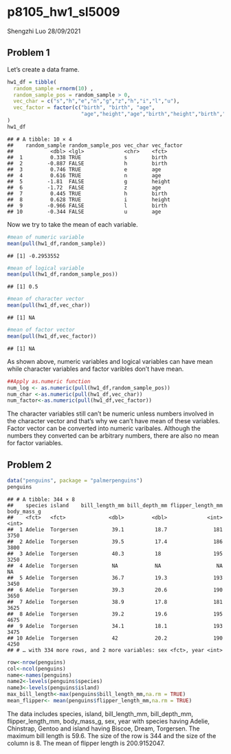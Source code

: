 p8105\_hw1\_sl5009
================
Shengzhi Luo
28/09/2021

## Problem 1

Let’s create a data frame.

``` r
hw1_df = tibble(
  random_sample =rnorm(10) ,
  random_sample_pos = random_sample > 0,
  vec_char = c("s","h","e","n","g","z","h","i","l","u"),
  vec_factor = factor(c("birth", "birth", "age",
                        "age","height","age","birth","height","birth","age"))
)
hw1_df
```

    ## # A tibble: 10 × 4
    ##    random_sample random_sample_pos vec_char vec_factor
    ##            <dbl> <lgl>             <chr>    <fct>     
    ##  1         0.338 TRUE              s        birth     
    ##  2        -0.887 FALSE             h        birth     
    ##  3         0.746 TRUE              e        age       
    ##  4         0.616 TRUE              n        age       
    ##  5        -1.81  FALSE             g        height    
    ##  6        -1.72  FALSE             z        age       
    ##  7         0.445 TRUE              h        birth     
    ##  8         0.628 TRUE              i        height    
    ##  9        -0.966 FALSE             l        birth     
    ## 10        -0.344 FALSE             u        age

Now we try to take the mean of each variable.

``` r
#mean of numeric variable
mean(pull(hw1_df,random_sample))
```

    ## [1] -0.2953552

``` r
#mean of logical variable
mean(pull(hw1_df,random_sample_pos))
```

    ## [1] 0.5

``` r
#mean of character vector
mean(pull(hw1_df,vec_char))
```

    ## [1] NA

``` r
#mean of factor vector
mean(pull(hw1_df,vec_factor))
```

    ## [1] NA

As shown above, numeric variables and logical variables can have mean
while character variables and factor varibles don’t have mean.

``` r
##Apply as.numeric function
num_log <- as.numeric(pull(hw1_df,random_sample_pos))
num_char <-as.numeric(pull(hw1_df,vec_char))
num_factor<-as.numeric(pull(hw1_df,vec_factor))
```

The character variables still can’t be numeric unless numbers involved
in the character vector and that’s why we can’t have mean of these
variables. Factor vector can be converted into numeric varibales.
Although the numbers they converted can be arbitrary numbers, there are
also no mean for factor variables.

## Problem 2

``` r
data("penguins", package = "palmerpenguins")
penguins
```

    ## # A tibble: 344 × 8
    ##    species island    bill_length_mm bill_depth_mm flipper_length_mm body_mass_g
    ##    <fct>   <fct>              <dbl>         <dbl>             <int>       <int>
    ##  1 Adelie  Torgersen           39.1          18.7               181        3750
    ##  2 Adelie  Torgersen           39.5          17.4               186        3800
    ##  3 Adelie  Torgersen           40.3          18                 195        3250
    ##  4 Adelie  Torgersen           NA            NA                  NA          NA
    ##  5 Adelie  Torgersen           36.7          19.3               193        3450
    ##  6 Adelie  Torgersen           39.3          20.6               190        3650
    ##  7 Adelie  Torgersen           38.9          17.8               181        3625
    ##  8 Adelie  Torgersen           39.2          19.6               195        4675
    ##  9 Adelie  Torgersen           34.1          18.1               193        3475
    ## 10 Adelie  Torgersen           42            20.2               190        4250
    ## # … with 334 more rows, and 2 more variables: sex <fct>, year <int>

``` r
row<-nrow(penguins)
col<-ncol(penguins)
name<-names(penguins)
name2<-levels(penguins$species)
name3<-levels(penguins$island)
max_bill_length<-max(penguins$bill_length_mm,na.rm = TRUE)
mean_flipper<- mean(penguins$flipper_length_mm,na.rm = TRUE)
```

The data includes species, island, bill\_length\_mm, bill\_depth\_mm,
flipper\_length\_mm, body\_mass\_g, sex, year with species having
Adelie, Chinstrap, Gentoo and island having Biscoe, Dream, Torgersen.
The maximum bill length is 59.6. The size of the row is 344 and the size
of the column is 8. The mean of flipper length is 200.9152047.
